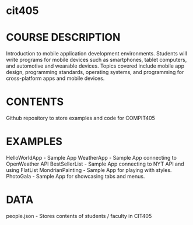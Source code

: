 # cit405
# COURSE DESCRIPTION 
Introduction  to  mobile  application  development  environments.  Students  will  write  programs  for mobile  devices  such  as  smartphones,  tablet  computers,  and  automotive  and  wearable  devices. Topics covered include mobile app design, programming standards, operating systems, and programming for cross-platform apps and mobile devices.

# CONTENTS
Github repository to store examples and code for COMPIT405

# EXAMPLES
HelloWorldApp - Sample App
WeatherApp - Sample App connecting to OpenWeather API
BestSellerList - Sample App connecting to NYT API and using FlatList 
MondrianPainting - Sample App for playing with styles. 
PhotoGala - Sample App for showcasing tabs and menus. 

# DATA
people.json - Stores contents of students / faculty in CIT405 
